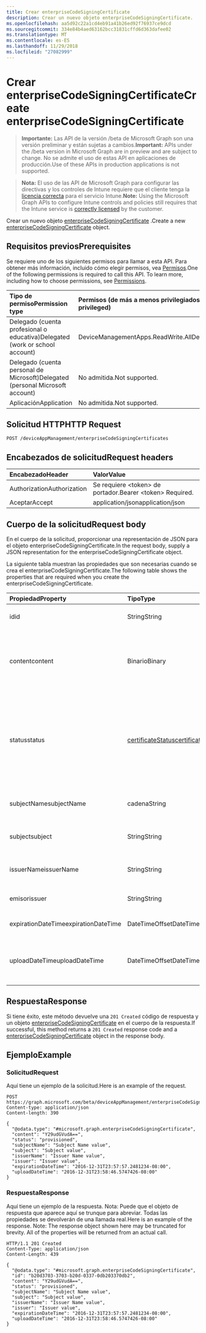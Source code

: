 ```yaml
---
title: Crear enterpriseCodeSigningCertificate
description: Crear un nuevo objeto enterpriseCodeSigningCertificate.
ms.openlocfilehash: aa5d92c22a1cd4eb91a41b26ed92f76937ce9dcd
ms.sourcegitcommit: 334e84b4aed63162bcc31831cffd6d363dafee02
ms.translationtype: MT
ms.contentlocale: es-ES
ms.lasthandoff: 11/29/2018
ms.locfileid: "27082999"
---
```

# <a name="create-enterprisecodesigningcertificate"></a><span data-ttu-id="f4950-103">Crear enterpriseCodeSigningCertificate</span><span class="sxs-lookup"><span data-stu-id="f4950-103">Create enterpriseCodeSigningCertificate</span></span>

> <span data-ttu-id="f4950-104">**Importante:** Las API de la versión /beta de Microsoft Graph son una versión preliminar y están sujetas a cambios.</span><span class="sxs-lookup"><span data-stu-id="f4950-104">**Important:** APIs under the /beta version in Microsoft Graph are in preview and are subject to change.</span></span> <span data-ttu-id="f4950-105">No se admite el uso de estas API en aplicaciones de producción.</span><span class="sxs-lookup"><span data-stu-id="f4950-105">Use of these APIs in production applications is not supported.</span></span>

> <span data-ttu-id="f4950-106">**Nota:** El uso de las API de Microsoft Graph para configurar las directivas y los controles de Intune requiere que el cliente tenga la [licencia correcta](https://go.microsoft.com/fwlink/?linkid=839381) para el servicio Intune.</span><span class="sxs-lookup"><span data-stu-id="f4950-106">**Note:** Using the Microsoft Graph APIs to configure Intune controls and policies still requires that the Intune service is [correctly licensed](https://go.microsoft.com/fwlink/?linkid=839381) by the customer.</span></span>

<span data-ttu-id="f4950-107">Crear un nuevo objeto [enterpriseCodeSigningCertificate](../resources/intune-apps-enterprisecodesigningcertificate.md) .</span><span class="sxs-lookup"><span data-stu-id="f4950-107">Create a new [enterpriseCodeSigningCertificate](../resources/intune-apps-enterprisecodesigningcertificate.md) object.</span></span>
## <a name="prerequisites"></a><span data-ttu-id="f4950-108">Requisitos previos</span><span class="sxs-lookup"><span data-stu-id="f4950-108">Prerequisites</span></span>
<span data-ttu-id="f4950-p102">Se requiere uno de los siguientes permisos para llamar a esta API. Para obtener más información, incluido cómo elegir permisos, vea [Permisos](/graph/permissions-reference).</span><span class="sxs-lookup"><span data-stu-id="f4950-p102">One of the following permissions is required to call this API. To learn more, including how to choose permissions, see [Permissions](/graph/permissions-reference).</span></span>

|<span data-ttu-id="f4950-111">Tipo de permiso</span><span class="sxs-lookup"><span data-stu-id="f4950-111">Permission type</span></span>|<span data-ttu-id="f4950-112">Permisos (de más a menos privilegiados)</span><span class="sxs-lookup"><span data-stu-id="f4950-112">Permissions (from most to least privileged)</span></span>|
|:---|:---|
|<span data-ttu-id="f4950-113">Delegado (cuenta profesional o educativa)</span><span class="sxs-lookup"><span data-stu-id="f4950-113">Delegated (work or school account)</span></span>|<span data-ttu-id="f4950-114">DeviceManagementApps.ReadWrite.All</span><span class="sxs-lookup"><span data-stu-id="f4950-114">DeviceManagementApps.ReadWrite.All</span></span>|
|<span data-ttu-id="f4950-115">Delegado (cuenta personal de Microsoft)</span><span class="sxs-lookup"><span data-stu-id="f4950-115">Delegated (personal Microsoft account)</span></span>|<span data-ttu-id="f4950-116">No admitida.</span><span class="sxs-lookup"><span data-stu-id="f4950-116">Not supported.</span></span>|
|<span data-ttu-id="f4950-117">Aplicación</span><span class="sxs-lookup"><span data-stu-id="f4950-117">Application</span></span>|<span data-ttu-id="f4950-118">No admitida.</span><span class="sxs-lookup"><span data-stu-id="f4950-118">Not supported.</span></span>|

## <a name="http-request"></a><span data-ttu-id="f4950-119">Solicitud HTTP</span><span class="sxs-lookup"><span data-stu-id="f4950-119">HTTP Request</span></span>
<!-- {
  "blockType": "ignored"
}
-->
``` http
POST /deviceAppManagement/enterpriseCodeSigningCertificates
```

## <a name="request-headers"></a><span data-ttu-id="f4950-120">Encabezados de solicitud</span><span class="sxs-lookup"><span data-stu-id="f4950-120">Request headers</span></span>
|<span data-ttu-id="f4950-121">Encabezado</span><span class="sxs-lookup"><span data-stu-id="f4950-121">Header</span></span>|<span data-ttu-id="f4950-122">Valor</span><span class="sxs-lookup"><span data-stu-id="f4950-122">Value</span></span>|
|:---|:---|
|<span data-ttu-id="f4950-123">Authorization</span><span class="sxs-lookup"><span data-stu-id="f4950-123">Authorization</span></span>|<span data-ttu-id="f4950-124">Se requiere &lt;token&gt; de portador.</span><span class="sxs-lookup"><span data-stu-id="f4950-124">Bearer &lt;token&gt; Required.</span></span>|
|<span data-ttu-id="f4950-125">Aceptar</span><span class="sxs-lookup"><span data-stu-id="f4950-125">Accept</span></span>|<span data-ttu-id="f4950-126">application/json</span><span class="sxs-lookup"><span data-stu-id="f4950-126">application/json</span></span>|

## <a name="request-body"></a><span data-ttu-id="f4950-127">Cuerpo de la solicitud</span><span class="sxs-lookup"><span data-stu-id="f4950-127">Request body</span></span>
<span data-ttu-id="f4950-128">En el cuerpo de la solicitud, proporcionar una representación de JSON para el objeto enterpriseCodeSigningCertificate.</span><span class="sxs-lookup"><span data-stu-id="f4950-128">In the request body, supply a JSON representation for the enterpriseCodeSigningCertificate object.</span></span>

<span data-ttu-id="f4950-129">La siguiente tabla muestran las propiedades que son necesarias cuando se crea el enterpriseCodeSigningCertificate.</span><span class="sxs-lookup"><span data-stu-id="f4950-129">The following table shows the properties that are required when you create the enterpriseCodeSigningCertificate.</span></span>

|<span data-ttu-id="f4950-130">Propiedad</span><span class="sxs-lookup"><span data-stu-id="f4950-130">Property</span></span>|<span data-ttu-id="f4950-131">Tipo</span><span class="sxs-lookup"><span data-stu-id="f4950-131">Type</span></span>|<span data-ttu-id="f4950-132">Descripción</span><span class="sxs-lookup"><span data-stu-id="f4950-132">Description</span></span>|
|:---|:---|:---|
|<span data-ttu-id="f4950-133">id</span><span class="sxs-lookup"><span data-stu-id="f4950-133">id</span></span>|<span data-ttu-id="f4950-134">String</span><span class="sxs-lookup"><span data-stu-id="f4950-134">String</span></span>|<span data-ttu-id="f4950-135">La clave de la entidad.</span><span class="sxs-lookup"><span data-stu-id="f4950-135">The key of the entity.</span></span>|
|<span data-ttu-id="f4950-136">content</span><span class="sxs-lookup"><span data-stu-id="f4950-136">content</span></span>|<span data-ttu-id="f4950-137">Binario</span><span class="sxs-lookup"><span data-stu-id="f4950-137">Binary</span></span>|<span data-ttu-id="f4950-138">El certificado de firma de código de empresa de Windows, en el formato de datos sin procesar.</span><span class="sxs-lookup"><span data-stu-id="f4950-138">The Windows Enterprise Code-Signing Certificate in the raw data format.</span></span>|
|<span data-ttu-id="f4950-139">status</span><span class="sxs-lookup"><span data-stu-id="f4950-139">status</span></span>|[<span data-ttu-id="f4950-140">certificateStatus</span><span class="sxs-lookup"><span data-stu-id="f4950-140">certificateStatus</span></span>](../resources/intune-apps-certificatestatus.md)|<span data-ttu-id="f4950-141">El estado del certificado aprovisiona o no configurado.</span><span class="sxs-lookup"><span data-stu-id="f4950-141">The Certificate Status Provisioned or not Provisioned.</span></span> <span data-ttu-id="f4950-142">Los valores posibles son: `notProvisioned` y `provisioned`.</span><span class="sxs-lookup"><span data-stu-id="f4950-142">Possible values are: `notProvisioned`, `provisioned`.</span></span>|
|<span data-ttu-id="f4950-143">subjectName</span><span class="sxs-lookup"><span data-stu-id="f4950-143">subjectName</span></span>|<span data-ttu-id="f4950-144">cadena</span><span class="sxs-lookup"><span data-stu-id="f4950-144">String</span></span>|<span data-ttu-id="f4950-145">El nombre de sujeto para el certificado.</span><span class="sxs-lookup"><span data-stu-id="f4950-145">The Subject Name for the cert.</span></span>|
|<span data-ttu-id="f4950-146">subject</span><span class="sxs-lookup"><span data-stu-id="f4950-146">subject</span></span>|<span data-ttu-id="f4950-147">String</span><span class="sxs-lookup"><span data-stu-id="f4950-147">String</span></span>|<span data-ttu-id="f4950-148">El valor de asunto para el certificado.</span><span class="sxs-lookup"><span data-stu-id="f4950-148">The Subject Value for the cert.</span></span>|
|<span data-ttu-id="f4950-149">issuerName</span><span class="sxs-lookup"><span data-stu-id="f4950-149">issuerName</span></span>|<span data-ttu-id="f4950-150">String</span><span class="sxs-lookup"><span data-stu-id="f4950-150">String</span></span>|<span data-ttu-id="f4950-151">El nombre para el certificado del emisor.</span><span class="sxs-lookup"><span data-stu-id="f4950-151">The Issuer Name for the cert.</span></span>|
|<span data-ttu-id="f4950-152">emisor</span><span class="sxs-lookup"><span data-stu-id="f4950-152">issuer</span></span>|<span data-ttu-id="f4950-153">String</span><span class="sxs-lookup"><span data-stu-id="f4950-153">String</span></span>|<span data-ttu-id="f4950-154">El valor de emisor para el certificado.</span><span class="sxs-lookup"><span data-stu-id="f4950-154">The Issuer value for the cert.</span></span>|
|<span data-ttu-id="f4950-155">expirationDateTime</span><span class="sxs-lookup"><span data-stu-id="f4950-155">expirationDateTime</span></span>|<span data-ttu-id="f4950-156">DateTimeOffset</span><span class="sxs-lookup"><span data-stu-id="f4950-156">DateTimeOffset</span></span>|<span data-ttu-id="f4950-157">La fecha de caducidad del certificado.</span><span class="sxs-lookup"><span data-stu-id="f4950-157">The Cert Expiration Date.</span></span>|
|<span data-ttu-id="f4950-158">uploadDateTime</span><span class="sxs-lookup"><span data-stu-id="f4950-158">uploadDateTime</span></span>|<span data-ttu-id="f4950-159">DateTimeOffset</span><span class="sxs-lookup"><span data-stu-id="f4950-159">DateTimeOffset</span></span>|<span data-ttu-id="f4950-160">La fecha de la hora del certificado de firma de código cuando se carga.</span><span class="sxs-lookup"><span data-stu-id="f4950-160">The date time of CodeSigning Cert when it is uploaded.</span></span>|



## <a name="response"></a><span data-ttu-id="f4950-161">Respuesta</span><span class="sxs-lookup"><span data-stu-id="f4950-161">Response</span></span>
<span data-ttu-id="f4950-162">Si tiene éxito, este método devuelve una `201 Created` código de respuesta y un objeto [enterpriseCodeSigningCertificate](../resources/intune-apps-enterprisecodesigningcertificate.md) en el cuerpo de la respuesta.</span><span class="sxs-lookup"><span data-stu-id="f4950-162">If successful, this method returns a `201 Created` response code and a [enterpriseCodeSigningCertificate](../resources/intune-apps-enterprisecodesigningcertificate.md) object in the response body.</span></span>

## <a name="example"></a><span data-ttu-id="f4950-163">Ejemplo</span><span class="sxs-lookup"><span data-stu-id="f4950-163">Example</span></span>
### <a name="request"></a><span data-ttu-id="f4950-164">Solicitud</span><span class="sxs-lookup"><span data-stu-id="f4950-164">Request</span></span>
<span data-ttu-id="f4950-165">Aquí tiene un ejemplo de la solicitud.</span><span class="sxs-lookup"><span data-stu-id="f4950-165">Here is an example of the request.</span></span>
``` http
POST https://graph.microsoft.com/beta/deviceAppManagement/enterpriseCodeSigningCertificates
Content-type: application/json
Content-length: 390

{
  "@odata.type": "#microsoft.graph.enterpriseCodeSigningCertificate",
  "content": "Y29udGVudA==",
  "status": "provisioned",
  "subjectName": "Subject Name value",
  "subject": "Subject value",
  "issuerName": "Issuer Name value",
  "issuer": "Issuer value",
  "expirationDateTime": "2016-12-31T23:57:57.2481234-08:00",
  "uploadDateTime": "2016-12-31T23:58:46.5747426-08:00"
}
```

### <a name="response"></a><span data-ttu-id="f4950-166">Respuesta</span><span class="sxs-lookup"><span data-stu-id="f4950-166">Response</span></span>
<span data-ttu-id="f4950-p104">Aquí tiene un ejemplo de la respuesta. Nota: Puede que el objeto de respuesta que aparece aquí se trunque para abreviar. Todas las propiedades se devolverán de una llamada real.</span><span class="sxs-lookup"><span data-stu-id="f4950-p104">Here is an example of the response. Note: The response object shown here may be truncated for brevity. All of the properties will be returned from an actual call.</span></span>
``` http
HTTP/1.1 201 Created
Content-Type: application/json
Content-Length: 439

{
  "@odata.type": "#microsoft.graph.enterpriseCodeSigningCertificate",
  "id": "b20d3703-3703-b20d-0337-0db203370db2",
  "content": "Y29udGVudA==",
  "status": "provisioned",
  "subjectName": "Subject Name value",
  "subject": "Subject value",
  "issuerName": "Issuer Name value",
  "issuer": "Issuer value",
  "expirationDateTime": "2016-12-31T23:57:57.2481234-08:00",
  "uploadDateTime": "2016-12-31T23:58:46.5747426-08:00"
}
```





